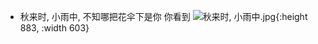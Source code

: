 - 秋来时, 小雨中,  不知哪把花伞下是你
  你看到
  ![秋来时, 小雨中.jpg](../assets/秋来时,_小雨中_1696229635868_0.jpg){:height 883, :width 603}
